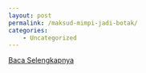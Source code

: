 ```yaml
---
layout: post
permalink: /maksud-mimpi-jadi-botak/
categories:
    - Uncategorized
---
```


[Baca Selengkapnya](/10)